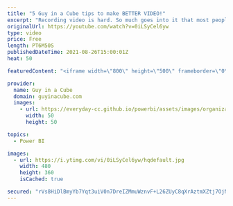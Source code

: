 ```yaml
---
title: "5 Guy in a Cube tips to make BETTER VIDEO!"
excerpt: "Recording video is hard. So much goes into it that most people get frustrated or give up. We've learned a few things over the years. Here are 5 tips to help go to the next level with better video.  Casey Neistat video: https://www.youtube.com/watch?v=nLSUrTxquyE  Tessa Hur video: https://www.youtube.com/watch?v=ZSyYegfA6PQ"
originalUrl: https://youtube.com/watch?v=0iLSyCel6yw
type: video
price: Free
length: PT6M50S
publishedDateTime: 2021-08-26T15:00:01Z
heat: 50

featuredContent: "<iframe width=\"800\" height=\"500\" frameborder=\"0\" src=\"https://www.youtube.com/embed/0iLSyCel6yw\" allow=\"accelerometer; autoplay; encrypted-media; gyroscope; picture-in-picture\" allowfullscreen></iframe>"

provider:
  name: Guy in a Cube
  domain: guyinacube.com
  images:
    - url: https://everyday-cc.github.io/powerbi/assets/images/organizations/guyinacube.com-50x50.jpg
      width: 50
      height: 50

topics:
  - Power BI

images:
  - url: https://i.ytimg.com/vi/0iLSyCel6yw/hqdefault.jpg
    width: 480
    height: 360
    isCached: true

secured: "rVs8HiDlBmyYb7Yqt3uiV0n7DreIZMmuWznvF+L26ZUyC8qXrAztmXZtj7OjNg6oFYXCvcglN470EjkVCJaG2Nk0TJZXZuFJfS88YQ3y+sW5VGpmcN+XRyJvi3UYD6gBMn1Mh2hSJqCZ1rYfzwmmZugwv1Pzon5Ou2NdMPY3Y8OUlrhHaDROWFu1FpbHvLLqgD/u17aMI9eZ9Cdf8eTjSNqwWTtIjTIBgELa9jS2QIzDv1/PU9l1C2N0KU/qSJNm5zifotTobzDpaRa0LkJLtpDMGUzCsUFUM6sEPTRrepbBEwXhweSD2fNeEbw/AV9uo2pkOTaGM0RZ65aOBB7C2m+lFpqjeKcGf7sAyITjIgdwSxIBvjZyo7MJgL0C6o9/JYsBQW/mtpuMgaTxwTPdRiow0cZu6ySbgY9NWrH1liQ=;53qk6Z4+WifcvTNdUS2ucw=="
---
```


